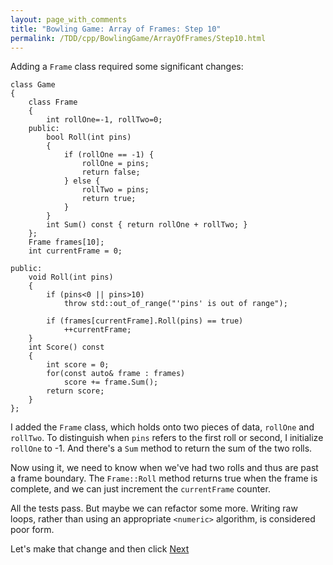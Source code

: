 ```yaml
---
layout: page_with_comments
title: "Bowling Game: Array of Frames: Step 10"
permalink: /TDD/cpp/BowlingGame/ArrayOfFrames/Step10.html
---
```


Adding a ```Frame``` class required some significant changes:

```
class Game
{
    class Frame
    {
        int rollOne=-1, rollTwo=0;
    public:
        bool Roll(int pins)
        {
            if (rollOne == -1) {
                rollOne = pins;
                return false;
            } else {
                rollTwo = pins;
                return true;
            }
        }
        int Sum() const { return rollOne + rollTwo; }
    };
    Frame frames[10];
    int currentFrame = 0;

public:
    void Roll(int pins)
    {
        if (pins<0 || pins>10)
            throw std::out_of_range("'pins' is out of range");
            
        if (frames[currentFrame].Roll(pins) == true)
            ++currentFrame;
    }
    int Score() const
    {
        int score = 0;
        for(const auto& frame : frames)
            score += frame.Sum();
        return score;
    }
};    
```

I added the ```Frame``` class, which holds onto two pieces of data, ```rollOne``` and ```rollTwo```. To distinguish when ```pins``` refers to the first roll or second, I initialize ```rollOne``` to -1.
And there's a ```Sum``` method to return the sum of the two rolls.

Now using it, we need to know when we've had two rolls and thus are past a frame boundary. The ```Frame::Roll``` method returns true when the frame is complete, and we can just increment the ```currentFrame``` counter.

All the tests pass. But maybe we can refactor some more. Writing raw loops, rather than using an appropriate ```<numeric>``` algorithm, is considered poor form. 

Let's make that change and then click [Next](Step11.html)
